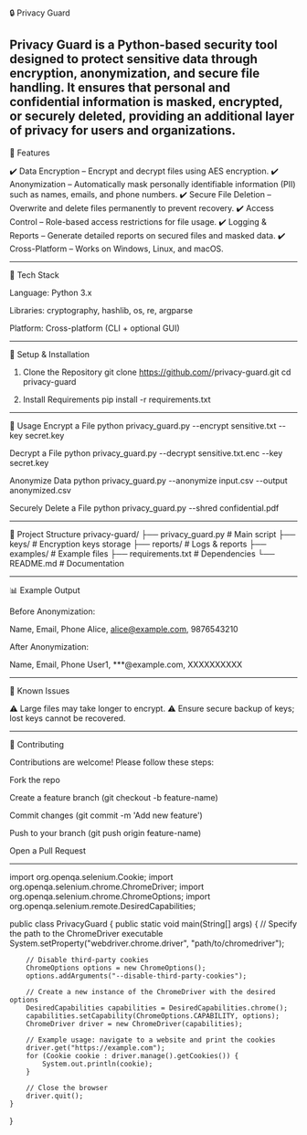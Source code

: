 🔒 Privacy Guard

Privacy Guard is a Python-based security tool designed to protect sensitive data through encryption, anonymization, and secure file handling.
It ensures that personal and confidential information is masked, encrypted, or securely deleted, providing an additional layer of privacy for users and organizations.
------------------------------------------------------------------------------------------------------------------------------------------------------------------------
🚀 Features

✔️ Data Encryption – Encrypt and decrypt files using AES encryption.
✔️ Anonymization – Automatically mask personally identifiable information (PII) such as names, emails, and phone numbers.
✔️ Secure File Deletion – Overwrite and delete files permanently to prevent recovery.
✔️ Access Control – Role-based access restrictions for file usage.
✔️ Logging & Reports – Generate detailed reports on secured files and masked data.
✔️ Cross-Platform – Works on Windows, Linux, and macOS.

------------------------------------------------------------------------------------------------------------------------------------------------------------------------
🧠 Tech Stack

Language: Python 3.x

Libraries: cryptography, hashlib, os, re, argparse

Platform: Cross-platform (CLI + optional GUI)

------------------------------------------------------------------------------------------------------------------------------------------------------------------------
🔧 Setup & Installation
1. Clone the Repository
git clone https://github.com/<your-username>/privacy-guard.git
cd privacy-guard

2. Install Requirements
pip install -r requirements.txt

------------------------------------------------------------------------------------------------------------------------------------------------------------------------
🧪 Usage
Encrypt a File
python privacy_guard.py --encrypt sensitive.txt --key secret.key

Decrypt a File
python privacy_guard.py --decrypt sensitive.txt.enc --key secret.key

Anonymize Data
python privacy_guard.py --anonymize input.csv --output anonymized.csv

Securely Delete a File
python privacy_guard.py --shred confidential.pdf

------------------------------------------------------------------------------------------------------------------------------------------------------------------------
📁 Project Structure
privacy-guard/
├── privacy_guard.py           # Main script
├── keys/                      # Encryption keys storage
├── reports/                   # Logs & reports
├── examples/                  # Example files
├── requirements.txt           # Dependencies
└── README.md                  # Documentation

------------------------------------------------------------------------------------------------------------------------------------------------------------------------
📊 Example Output

Before Anonymization:

Name, Email, Phone
Alice, alice@example.com, 9876543210


After Anonymization:

Name, Email, Phone
User1, ***@example.com, XXXXXXXXXX

------------------------------------------------------------------------------------------------------------------------------------------------------------------------
📌 Known Issues

⚠️ Large files may take longer to encrypt.
⚠️ Ensure secure backup of keys; lost keys cannot be recovered.

------------------------------------------------------------------------------------------------------------------------------------------------------------------------
🤝 Contributing

Contributions are welcome! Please follow these steps:

Fork the repo

Create a feature branch (git checkout -b feature-name)

Commit changes (git commit -m 'Add new feature')

Push to your branch (git push origin feature-name)

Open a Pull Request


------------------------------------------------------------------------------------------------------------------------------------------------------------------------

import org.openqa.selenium.Cookie;
import org.openqa.selenium.chrome.ChromeDriver;
import org.openqa.selenium.chrome.ChromeOptions;
import org.openqa.selenium.remote.DesiredCapabilities;

public class PrivacyGuard {
    public static void main(String[] args) {
        // Specify the path to the ChromeDriver executable
        System.setProperty("webdriver.chrome.driver", "path/to/chromedriver");

        // Disable third-party cookies
        ChromeOptions options = new ChromeOptions();
        options.addArguments("--disable-third-party-cookies");

        // Create a new instance of the ChromeDriver with the desired options
        DesiredCapabilities capabilities = DesiredCapabilities.chrome();
        capabilities.setCapability(ChromeOptions.CAPABILITY, options);
        ChromeDriver driver = new ChromeDriver(capabilities);

        // Example usage: navigate to a website and print the cookies
        driver.get("https://example.com");
        for (Cookie cookie : driver.manage().getCookies()) {
            System.out.println(cookie);
        }

        // Close the browser
        driver.quit();
    }
}
